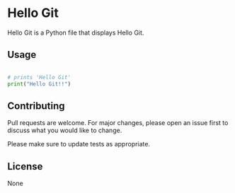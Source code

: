 # Hello Git

Hello Git is a Python file that displays Hello Git.

## Usage

```python

# prints 'Hello Git'
print("Hello Git!!")

```

## Contributing

Pull requests are welcome. For major changes, please open an issue first
to discuss what you would like to change.

Please make sure to update tests as appropriate.

## License
None